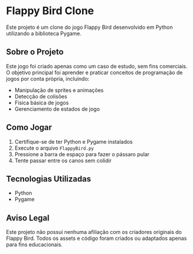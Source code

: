 # Flappy Bird Clone

Este projeto é um clone do jogo Flappy Bird desenvolvido em Python utilizando a biblioteca Pygame.

## Sobre o Projeto

Este jogo foi criado apenas como um caso de estudo, sem fins comerciais. O objetivo principal foi aprender e praticar conceitos de programação de jogos por conta própria, incluindo:

- Manipulação de sprites e animações
- Detecção de colisões
- Física básica de jogos
- Gerenciamento de estados de jogo

## Como Jogar

1. Certifique-se de ter Python e Pygame instalados
2. Execute o arquivo `FlappyBird.py`
3. Pressione a barra de espaço para fazer o pássaro pular
4. Tente passar entre os canos sem colidir

## Tecnologias Utilizadas

- Python
- Pygame

## Aviso Legal

Este projeto não possui nenhuma afiliação com os criadores originais do Flappy Bird. Todos os assets e código foram criados ou adaptados apenas para fins educacionais.